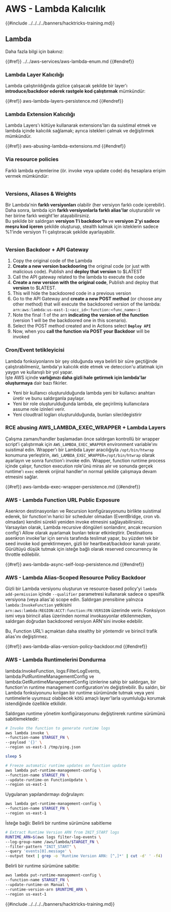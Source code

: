 # AWS - Lambda Kalıcılık

{{#include ../../../../banners/hacktricks-training.md}}

## Lambda

Daha fazla bilgi için bakınız:

{{#ref}}
../../aws-services/aws-lambda-enum.md
{{#endref}}

### Lambda Layer Kalıcılığı

Lambda çalıştırıldığında gizlice çalışacak şekilde bir layer'ı **introduce/backdoor ederek rastgele kod çalıştırmak** mümkündür:

{{#ref}}
aws-lambda-layers-persistence.md
{{#endref}}

### Lambda Extension Kalıcılığı

Lambda Layers'ı kötüye kullanarak extensions'ları da suistimal etmek ve lambda içinde kalıcılık sağlamak; ayrıca istekleri çalmak ve değiştirmek mümkündür.

{{#ref}}
aws-abusing-lambda-extensions.md
{{#endref}}

### Via resource policies

Farklı lambda eylemlerine (ör. invoke veya update code) dış hesaplara erişim vermek mümkündür:

<figure><img src="../../../../images/image (255).png" alt=""><figcaption></figcaption></figure>

### Versions, Aliases & Weights

Bir Lambda'nin **farklı versiyonları** olabilir (her versiyon farklı code içerebilir).\
Daha sonra, lambda için **farklı versiyonlarla farklı alias'lar** oluşturabilir ve her birine farklı weight'ler atayabilirsiniz.\
Bu şekilde bir saldırgan **versiyon 1'i backdoor'lu** ve **versiyon 2'yi sadece meşru kod içeren** şekilde oluşturup, stealth kalmak için isteklerin sadece %1'inde versiyon 1'i çalıştıracak şekilde ayarlayabilir.

<figure><img src="../../../../images/image (120).png" alt=""><figcaption></figcaption></figure>

### Version Backdoor + API Gateway

1. Copy the original code of the Lambda
2. **Create a new version backdooring** the original code (or just with malicious code). Publish and **deploy that version** to $LATEST
1. Call the API gateway related to the lambda to execute the code
3. **Create a new version with the original code**, Publish and deploy that **version** to $LATEST.
1. This will hide the backdoored code in a previous version
4. Go to the API Gateway and **create a new POST method** (or choose any other method) that will execute the backdoored version of the lambda: `arn:aws:lambda:us-east-1:<acc_id>:function:<func_name>:1`
1. Note the final :1 of the arn **indicating the version of the function** (version 1 will be the backdoored one in this scenario).
5. Select the POST method created and in Actions select **`Deploy API`**
6. Now, when you **call the function via POST your Backdoor** will be invoked

### Cron/Event tetikleyicisi

Lambda fonksiyonlarını bir şey olduğunda veya belirli bir süre geçtiğinde çalıştırabilmeniz, lambda'yı kalıcılık elde etmek ve deteccion'u atlatmak için yaygın ve kullanışlı bir yol yapar.\
İşte AWS içinde **varlığınızı daha gizli hale getirmek için lambda'lar oluşturmaya** dair bazı fikirler.

- Yeni bir kullanıcı oluşturulduğunda lambda yeni bir kullanıcı anahtarı üretir ve bunu saldırganla paylaşır.
- Yeni bir role oluşturulduğunda lambda, ele geçirilmiş kullanıcılara assume role izinleri verir.
- Yeni cloudtrail logları oluşturulduğunda, bunları siler/degistirir

### RCE abusing AWS_LAMBDA_EXEC_WRAPPER + Lambda Layers

Çalışma zamanı/handler başlamadan önce saldırgan kontrollü bir wrapper script'i çalıştırmak için `AWS_LAMBDA_EXEC_WRAPPER` environment variable'ını suistimal edin. Wrapper'ı bir Lambda Layer aracılığıyla `/opt/bin/htwrap` konumuna yerleştirin, `AWS_LAMBDA_EXEC_WRAPPER=/opt/bin/htwrap` olarak ayarlayın ve sonra function'ı invoke edin. Wrapper, function runtime process içinde çalışır, function execution role'ünü miras alır ve sonunda gerçek runtime'ı `exec` ederek orijinal handler'ın normal şekilde çalışmaya devam etmesini sağlar.

{{#ref}}
aws-lambda-exec-wrapper-persistence.md
{{#endref}}

### AWS - Lambda Function URL Public Exposure

Asenkron destinasyonları ve Recursion konfigürasyonunu birlikte suistimal ederek, bir function'ın harici bir scheduler olmadan (EventBridge, cron vb. olmadan) kendini sürekli yeniden invoke etmesini sağlayabilirsiniz. Varsayılan olarak, Lambda recursive döngüleri sonlandırır, ancak recursion config'i Allow olarak ayarlamak bunları tekrar etkinleştirir. Destinations asenkron invoke'lar için servis tarafında teslimat yapar, bu yüzden tek bir seed invoke kod gerektirmeyen, gizli bir heartbeat/backdoor kanalı yaratır. Gürültüyü düşük tutmak için isteğe bağlı olarak reserved concurrency ile throttle edilebilir.

{{#ref}}
aws-lambda-async-self-loop-persistence.md
{{#endref}}

### AWS - Lambda Alias-Scoped Resource Policy Backdoor

Gizli bir Lambda versiyonu oluşturun ve resource-based policy'yi `lambda add-permission` içinde `--qualifier` parametresi kullanarak sadece o spesifik versiyona (veya alias'a) scope edin. Saldırgan prensibine yalnızca `lambda:InvokeFunction` yetkisini `arn:aws:lambda:REGION:ACCT:function:FN:VERSION` üzerinde verin. Fonksiyon ismi veya birincil alias üzerinden normal invokasyonlar etkilenmezken, saldırgan doğrudan backdoored versiyon ARN'sini invoke edebilir.

Bu, Function URL'i açmaktan daha stealthy bir yöntemdir ve birincil trafik alias'ını değiştirmez.

{{#ref}}
aws-lambda-alias-version-policy-backdoor.md
{{#endref}}

### AWS - Lambda Runtimelerini Dondurma

lambda:InvokeFunction, logs:FilterLogEvents, lambda:PutRuntimeManagementConfig ve lambda:GetRuntimeManagementConfig izinlerine sahip bir saldırgan, bir function'ın runtime management configuration'ını değiştirebilir. Bu saldırı, bir Lambda fonksiyonunu kırılgan bir runtime sürümünde tutmak veya yeni runtimelerle uyumsuz olabilecek kötü amaçlı layer'larla uyumluluğu korumak istendiğinde özellikle etkilidir.

Saldırgan runtime yönetim konfigürasyonunu değiştirerek runtime sürümünü sabitlemektedir:
```bash
# Invoke the function to generate runtime logs
aws lambda invoke \
--function-name $TARGET_FN \
--payload '{}' \
--region us-east-1 /tmp/ping.json

sleep 5

# Freeze automatic runtime updates on function update
aws lambda put-runtime-management-config \
--function-name $TARGET_FN \
--update-runtime-on FunctionUpdate \
--region us-east-1
```
Uygulanan yapılandırmayı doğrulayın:
```bash
aws lambda get-runtime-management-config \
--function-name $TARGET_FN \
--region us-east-1
```
İsteğe bağlı: Belirli bir runtime sürümüne sabitleme
```bash
# Extract Runtime Version ARN from INIT_START logs
RUNTIME_ARN=$(aws logs filter-log-events \
--log-group-name /aws/lambda/$TARGET_FN \
--filter-pattern "INIT_START" \
--query 'events[0].message' \
--output text | grep -o 'Runtime Version ARN: [^,]*' | cut -d' ' -f4)
```
Belirli bir runtime sürümüne sabitle:
```bash
aws lambda put-runtime-management-config \
--function-name $TARGET_FN \
--update-runtime-on Manual \
--runtime-version-arn $RUNTIME_ARN \
--region us-east-1
```
{{#include ../../../../banners/hacktricks-training.md}}
